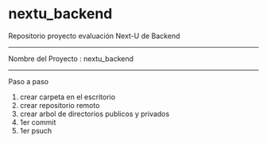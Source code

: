 # nextu_backend
Repositorio proyecto evaluación Next-U  de Backend

****************************************
Nombre del Proyecto : nextu_backend
***************************************
Paso a paso
1. crear carpeta en el escritorio
2. crear repositorio remoto
3. crear arbol de directorios publicos y privados
4. 1er commit
5. 1er psuch
